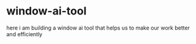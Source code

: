 # window-ai-tool
here i am building a window ai tool that helps us to make our work better and efficiently 
